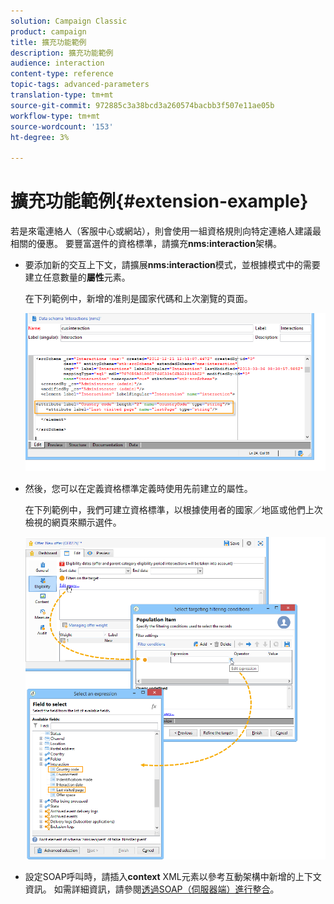 ```yaml
---
solution: Campaign Classic
product: campaign
title: 擴充功能範例
description: 擴充功能範例
audience: interaction
content-type: reference
topic-tags: advanced-parameters
translation-type: tm+mt
source-git-commit: 972885c3a38bcd3a260574bacbb3f507e11ae05b
workflow-type: tm+mt
source-wordcount: '153'
ht-degree: 3%

---
```



# 擴充功能範例{#extension-example}

若是來電連絡人（客服中心或網站），則會使用一組資格規則向特定連絡人建議最相關的優惠。 要豐富選件的資格標準，請擴充&#x200B;**nms:interaction**&#x200B;架構。

* 要添加新的交互上下文，請擴展&#x200B;**nms:interaction**&#x200B;模式，並根據模式中的需要建立任意數量的&#x200B;**屬性**&#x200B;元素。

   在下列範例中，新增的准則是國家代碼和上次瀏覽的頁面。

   ![](assets/s_ncs_configuration_offer_schemas.png)

* 然後，您可以在定義資格標準定義時使用先前建立的屬性。

   在下列範例中，我們可建立資格標準，以根據使用者的國家／地區或他們上次檢視的網頁來顯示選件。

   ![](assets/s_ncs_configuration_offer_context.png)

* 設定SOAP呼叫時，請插入&#x200B;**context** XML元素以參考互動架構中新增的上下文資訊。 如需詳細資訊，請參閱[透過SOAP（伺服器端）進行整合](../../interaction/using/integration-via-soap--server-side-.md)。

